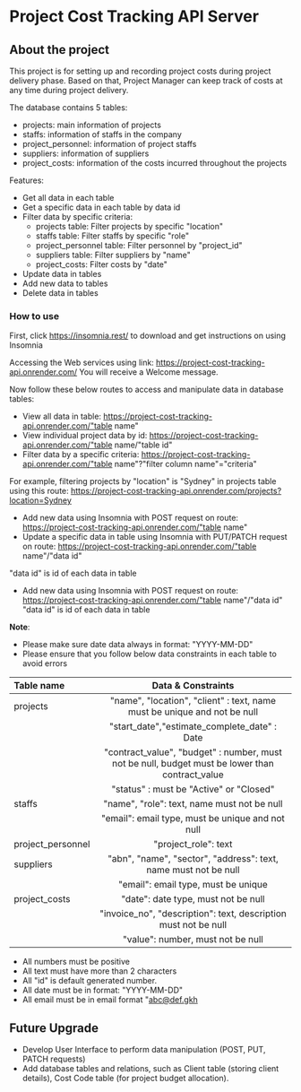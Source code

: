 # Project Cost Tracking API Server

## About the project
This project is for setting up and recording project costs during project delivery phase. Based on that, Project Manager can keep track of costs at any time during project delivery. 

The database contains 5 tables:
- projects: main information of projects
- staffs: information of staffs in the company
- project_personnel: information of project staffs
- suppliers: information of suppliers
- project_costs: information of the costs incurred throughout the projects

Features:
- Get all data in each table
- Get a specific data in each table by data id
- Filter data by specific criteria:
  - projects table: Filter projects by specific "location"
  - staffs table: Filter staffs by specific "role"
  - project_personnel table: Filter personnel by "project_id"
  - suppliers table: Filter suppliers by "name"
  - project_costs: Filter costs by "date"
- Update data in tables 
- Add new data to tables
- Delete data in tables

### How to use

First, click https://insomnia.rest/ to download and get instructions on using Insomnia 

Accessing the Web services using link: https://project-cost-tracking-api.onrender.com/
You will receive a Welcome message. 

Now follow these below routes to access and manipulate data in database tables:

- View all data in table: https://project-cost-tracking-api.onrender.com/"table name"
- View individual project data by id: https://project-cost-tracking-api.onrender.com/"table name/"table id"
- Filter data by a specific criteria: https://project-cost-tracking-api.onrender.com/"table name"?"filter column name"="criteria"

For example, filtering projects by "location" is "Sydney" in projects table using this route:
https://project-cost-tracking-api.onrender.com/projects?location=Sydney
- Add new data using Insomnia with POST request on route: https://project-cost-tracking-api.onrender.com/"table name"
- Update a specific data in table using Insomnia with PUT/PATCH request on route: https://project-cost-tracking-api.onrender.com/"table name"/"data id" 

"data id" is id of each data in table
- Add new data using Insomnia with POST request on route: https://project-cost-tracking-api.onrender.com/"table name"/"data id"
"data id" is id of each data in table


**Note**: 
- Please make sure date data always in format: "YYYY-MM-DD"
- Please ensure that you follow below data constraints in each table to avoid errors


| Table name | Data & Constraints| 
|:---------|:--------:|
| projects   | "name", "location", "client" : text, name must be unique and not be null  | 
|             | "start_date","estimate_complete_date" : Date   | 
|             | "contract_value", "budget" : number, must not be null, budget must be lower than contract_value  | 
|  | "status" : must be "Active" or "Closed"  | 
| staffs | "name", "role": text, name must not be null | 
|         | "email": email type, must be unique and not null  | 
| project_personnel | "project_role": text| 
| suppliers | "abn", "name", "sector", "address": text, name must not be null | 
|  | "email": email type, must be unique | 
| project_costs | "date": date type, must not be null | 
|  | "invoice_no", "description": text, description must not be null  | 
|  | "value": number, must not be null  | 

  - All numbers must be positive
  - All text must have more than 2 characters
  - All "id" is default generated number.
  - All date must be in format: "YYYY-MM-DD"
  - All email must be in email format "abc@def.gkh


## Future Upgrade

- Develop User Interface to perform data manipulation (POST, PUT, PATCH requests)
- Add database tables and relations, such as Client table (storing client details), Cost Code table (for project budget allocation).



